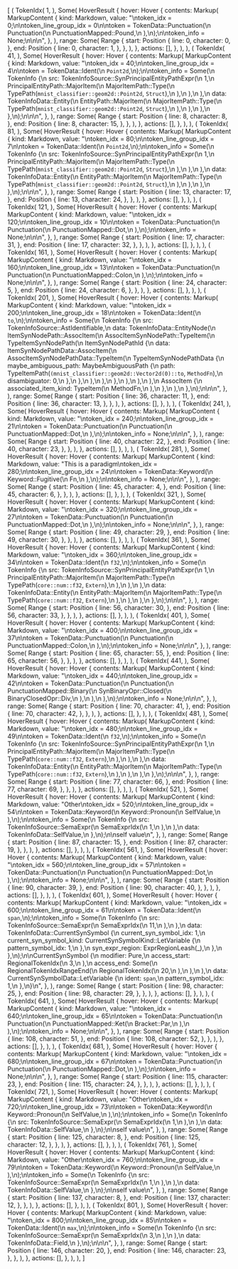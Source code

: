 [
    (
        TokenIdx(
            1,
        ),
        Some(
            HoverResult {
                hover: Hover {
                    contents: Markup(
                        MarkupContent {
                            kind: Markdown,
                            value: "\ntoken_idx = 0;\n\ntoken_line_group_idx = 0\n\ntoken = TokenData::Punctuation(\n    Punctuation(\n        PunctuationMapped::Pound,\n    ),\n);\n\ntoken_info = None;\n\n\n",
                        },
                    ),
                    range: Some(
                        Range {
                            start: Position {
                                line: 0,
                                character: 0,
                            },
                            end: Position {
                                line: 0,
                                character: 1,
                            },
                        },
                    ),
                },
                actions: [],
            },
        ),
    ),
    (
        TokenIdx(
            41,
        ),
        Some(
            HoverResult {
                hover: Hover {
                    contents: Markup(
                        MarkupContent {
                            kind: Markdown,
                            value: "\ntoken_idx = 40;\n\ntoken_line_group_idx = 4\n\ntoken = TokenData::Ident(\n    `Point2d`,\n);\n\ntoken_info = Some(\n    TokenInfo {\n        src: TokenInfoSource::SynPrincipalEntityPathExpr(\n            1,\n            PrincipalEntityPath::MajorItem(\n                MajorItemPath::Type(\n                    TypePath(`mnist_classifier::geom2d::Point2d`, `Struct`),\n                ),\n            ),\n        ),\n        data: TokenInfoData::Entity(\n            EntityPath::MajorItem(\n                MajorItemPath::Type(\n                    TypePath(`mnist_classifier::geom2d::Point2d`, `Struct`),\n                ),\n            ),\n        ),\n    },\n);\n\n\n",
                        },
                    ),
                    range: Some(
                        Range {
                            start: Position {
                                line: 8,
                                character: 8,
                            },
                            end: Position {
                                line: 8,
                                character: 15,
                            },
                        },
                    ),
                },
                actions: [],
            },
        ),
    ),
    (
        TokenIdx(
            81,
        ),
        Some(
            HoverResult {
                hover: Hover {
                    contents: Markup(
                        MarkupContent {
                            kind: Markdown,
                            value: "\ntoken_idx = 80;\n\ntoken_line_group_idx = 7\n\ntoken = TokenData::Ident(\n    `Point2d`,\n);\n\ntoken_info = Some(\n    TokenInfo {\n        src: TokenInfoSource::SynPrincipalEntityPathExpr(\n            1,\n            PrincipalEntityPath::MajorItem(\n                MajorItemPath::Type(\n                    TypePath(`mnist_classifier::geom2d::Point2d`, `Struct`),\n                ),\n            ),\n        ),\n        data: TokenInfoData::Entity(\n            EntityPath::MajorItem(\n                MajorItemPath::Type(\n                    TypePath(`mnist_classifier::geom2d::Point2d`, `Struct`),\n                ),\n            ),\n        ),\n    },\n);\n\n\n",
                        },
                    ),
                    range: Some(
                        Range {
                            start: Position {
                                line: 13,
                                character: 17,
                            },
                            end: Position {
                                line: 13,
                                character: 24,
                            },
                        },
                    ),
                },
                actions: [],
            },
        ),
    ),
    (
        TokenIdx(
            121,
        ),
        Some(
            HoverResult {
                hover: Hover {
                    contents: Markup(
                        MarkupContent {
                            kind: Markdown,
                            value: "\ntoken_idx = 120;\n\ntoken_line_group_idx = 10\n\ntoken = TokenData::Punctuation(\n    Punctuation(\n        PunctuationMapped::Dot,\n    ),\n);\n\ntoken_info = None;\n\n\n",
                        },
                    ),
                    range: Some(
                        Range {
                            start: Position {
                                line: 17,
                                character: 31,
                            },
                            end: Position {
                                line: 17,
                                character: 32,
                            },
                        },
                    ),
                },
                actions: [],
            },
        ),
    ),
    (
        TokenIdx(
            161,
        ),
        Some(
            HoverResult {
                hover: Hover {
                    contents: Markup(
                        MarkupContent {
                            kind: Markdown,
                            value: "\ntoken_idx = 160;\n\ntoken_line_group_idx = 13\n\ntoken = TokenData::Punctuation(\n    Punctuation(\n        PunctuationMapped::Colon,\n    ),\n);\n\ntoken_info = None;\n\n\n",
                        },
                    ),
                    range: Some(
                        Range {
                            start: Position {
                                line: 24,
                                character: 5,
                            },
                            end: Position {
                                line: 24,
                                character: 6,
                            },
                        },
                    ),
                },
                actions: [],
            },
        ),
    ),
    (
        TokenIdx(
            201,
        ),
        Some(
            HoverResult {
                hover: Hover {
                    contents: Markup(
                        MarkupContent {
                            kind: Markdown,
                            value: "\ntoken_idx = 200;\n\ntoken_line_group_idx = 18\n\ntoken = TokenData::Ident(\n    `to`,\n);\n\ntoken_info = Some(\n    TokenInfo {\n        src: TokenInfoSource::AstIdentifiable,\n        data: TokenInfoData::EntityNode(\n            ItemSynNodePath::AssocItem(\n                AssocItemSynNodePath::TypeItem(\n                    TypeItemSynNodePath(\n                        ItemSynNodePathId {\n                            data: ItemSynNodePathData::AssocItem(\n                                AssocItemSynNodePathData::TypeItem(\n                                    TypeItemSynNodePathData {\n                                        maybe_ambiguous_path: MaybeAmbiguousPath {\n                                            path: TypeItemPath(`(mnist_classifier::geom2d::Vector2d(0)::to`, `MethodFn`),\n                                            disambiguator: 0,\n                                        },\n                                    },\n                                ),\n                            ),\n                        },\n                    ),\n                ),\n            ),\n            AssocItem {\n                associated_item_kind: TypeItem(\n                    MethodFn,\n                ),\n            },\n        ),\n    },\n);\n\n\n",
                        },
                    ),
                    range: Some(
                        Range {
                            start: Position {
                                line: 36,
                                character: 11,
                            },
                            end: Position {
                                line: 36,
                                character: 13,
                            },
                        },
                    ),
                },
                actions: [],
            },
        ),
    ),
    (
        TokenIdx(
            241,
        ),
        Some(
            HoverResult {
                hover: Hover {
                    contents: Markup(
                        MarkupContent {
                            kind: Markdown,
                            value: "\ntoken_idx = 240;\n\ntoken_line_group_idx = 21\n\ntoken = TokenData::Punctuation(\n    Punctuation(\n        PunctuationMapped::Dot,\n    ),\n);\n\ntoken_info = None;\n\n\n",
                        },
                    ),
                    range: Some(
                        Range {
                            start: Position {
                                line: 40,
                                character: 22,
                            },
                            end: Position {
                                line: 40,
                                character: 23,
                            },
                        },
                    ),
                },
                actions: [],
            },
        ),
    ),
    (
        TokenIdx(
            281,
        ),
        Some(
            HoverResult {
                hover: Hover {
                    contents: Markup(
                        MarkupContent {
                            kind: Markdown,
                            value: "This is a paradigm\ntoken_idx = 280;\n\ntoken_line_group_idx = 24\n\ntoken = TokenData::Keyword(\n    Keyword::Fugitive(\n        Fn,\n    ),\n);\n\ntoken_info = None;\n\n\n",
                        },
                    ),
                    range: Some(
                        Range {
                            start: Position {
                                line: 45,
                                character: 4,
                            },
                            end: Position {
                                line: 45,
                                character: 6,
                            },
                        },
                    ),
                },
                actions: [],
            },
        ),
    ),
    (
        TokenIdx(
            321,
        ),
        Some(
            HoverResult {
                hover: Hover {
                    contents: Markup(
                        MarkupContent {
                            kind: Markdown,
                            value: "\ntoken_idx = 320;\n\ntoken_line_group_idx = 27\n\ntoken = TokenData::Punctuation(\n    Punctuation(\n        PunctuationMapped::Dot,\n    ),\n);\n\ntoken_info = None;\n\n\n",
                        },
                    ),
                    range: Some(
                        Range {
                            start: Position {
                                line: 49,
                                character: 29,
                            },
                            end: Position {
                                line: 49,
                                character: 30,
                            },
                        },
                    ),
                },
                actions: [],
            },
        ),
    ),
    (
        TokenIdx(
            361,
        ),
        Some(
            HoverResult {
                hover: Hover {
                    contents: Markup(
                        MarkupContent {
                            kind: Markdown,
                            value: "\ntoken_idx = 360;\n\ntoken_line_group_idx = 34\n\ntoken = TokenData::Ident(\n    `f32`,\n);\n\ntoken_info = Some(\n    TokenInfo {\n        src: TokenInfoSource::SynPrincipalEntityPathExpr(\n            1,\n            PrincipalEntityPath::MajorItem(\n                MajorItemPath::Type(\n                    TypePath(`core::num::f32`, `Extern`),\n                ),\n            ),\n        ),\n        data: TokenInfoData::Entity(\n            EntityPath::MajorItem(\n                MajorItemPath::Type(\n                    TypePath(`core::num::f32`, `Extern`),\n                ),\n            ),\n        ),\n    },\n);\n\n\n",
                        },
                    ),
                    range: Some(
                        Range {
                            start: Position {
                                line: 56,
                                character: 30,
                            },
                            end: Position {
                                line: 56,
                                character: 33,
                            },
                        },
                    ),
                },
                actions: [],
            },
        ),
    ),
    (
        TokenIdx(
            401,
        ),
        Some(
            HoverResult {
                hover: Hover {
                    contents: Markup(
                        MarkupContent {
                            kind: Markdown,
                            value: "\ntoken_idx = 400;\n\ntoken_line_group_idx = 37\n\ntoken = TokenData::Punctuation(\n    Punctuation(\n        PunctuationMapped::Colon,\n    ),\n);\n\ntoken_info = None;\n\n\n",
                        },
                    ),
                    range: Some(
                        Range {
                            start: Position {
                                line: 65,
                                character: 55,
                            },
                            end: Position {
                                line: 65,
                                character: 56,
                            },
                        },
                    ),
                },
                actions: [],
            },
        ),
    ),
    (
        TokenIdx(
            441,
        ),
        Some(
            HoverResult {
                hover: Hover {
                    contents: Markup(
                        MarkupContent {
                            kind: Markdown,
                            value: "\ntoken_idx = 440;\n\ntoken_line_group_idx = 42\n\ntoken = TokenData::Punctuation(\n    Punctuation(\n        PunctuationMapped::Binary(\n            SynBinaryOpr::Closed(\n                BinaryClosedOpr::Div,\n            ),\n        ),\n    ),\n);\n\ntoken_info = None;\n\n\n",
                        },
                    ),
                    range: Some(
                        Range {
                            start: Position {
                                line: 70,
                                character: 41,
                            },
                            end: Position {
                                line: 70,
                                character: 42,
                            },
                        },
                    ),
                },
                actions: [],
            },
        ),
    ),
    (
        TokenIdx(
            481,
        ),
        Some(
            HoverResult {
                hover: Hover {
                    contents: Markup(
                        MarkupContent {
                            kind: Markdown,
                            value: "\ntoken_idx = 480;\n\ntoken_line_group_idx = 49\n\ntoken = TokenData::Ident(\n    `f32`,\n);\n\ntoken_info = Some(\n    TokenInfo {\n        src: TokenInfoSource::SynPrincipalEntityPathExpr(\n            1,\n            PrincipalEntityPath::MajorItem(\n                MajorItemPath::Type(\n                    TypePath(`core::num::f32`, `Extern`),\n                ),\n            ),\n        ),\n        data: TokenInfoData::Entity(\n            EntityPath::MajorItem(\n                MajorItemPath::Type(\n                    TypePath(`core::num::f32`, `Extern`),\n                ),\n            ),\n        ),\n    },\n);\n\n\n",
                        },
                    ),
                    range: Some(
                        Range {
                            start: Position {
                                line: 77,
                                character: 66,
                            },
                            end: Position {
                                line: 77,
                                character: 69,
                            },
                        },
                    ),
                },
                actions: [],
            },
        ),
    ),
    (
        TokenIdx(
            521,
        ),
        Some(
            HoverResult {
                hover: Hover {
                    contents: Markup(
                        MarkupContent {
                            kind: Markdown,
                            value: "Other\ntoken_idx = 520;\n\ntoken_line_group_idx = 54\n\ntoken = TokenData::Keyword(\n    Keyword::Pronoun(\n        SelfValue,\n    ),\n);\n\ntoken_info = Some(\n    TokenInfo {\n        src: TokenInfoSource::SemaExpr(\n            SemaExprIdx(\n                1,\n            ),\n        ),\n        data: TokenInfoData::SelfValue,\n    },\n);\n\nself value\n",
                        },
                    ),
                    range: Some(
                        Range {
                            start: Position {
                                line: 87,
                                character: 15,
                            },
                            end: Position {
                                line: 87,
                                character: 19,
                            },
                        },
                    ),
                },
                actions: [],
            },
        ),
    ),
    (
        TokenIdx(
            561,
        ),
        Some(
            HoverResult {
                hover: Hover {
                    contents: Markup(
                        MarkupContent {
                            kind: Markdown,
                            value: "\ntoken_idx = 560;\n\ntoken_line_group_idx = 57\n\ntoken = TokenData::Punctuation(\n    Punctuation(\n        PunctuationMapped::Dot,\n    ),\n);\n\ntoken_info = None;\n\n\n",
                        },
                    ),
                    range: Some(
                        Range {
                            start: Position {
                                line: 90,
                                character: 39,
                            },
                            end: Position {
                                line: 90,
                                character: 40,
                            },
                        },
                    ),
                },
                actions: [],
            },
        ),
    ),
    (
        TokenIdx(
            601,
        ),
        Some(
            HoverResult {
                hover: Hover {
                    contents: Markup(
                        MarkupContent {
                            kind: Markdown,
                            value: "\ntoken_idx = 600;\n\ntoken_line_group_idx = 61\n\ntoken = TokenData::Ident(\n    `span`,\n);\n\ntoken_info = Some(\n    TokenInfo {\n        src: TokenInfoSource::SemaExpr(\n            SemaExprIdx(\n                11,\n            ),\n        ),\n        data: TokenInfoData::CurrentSynSymbol {\n            current_syn_symbol_idx: 1,\n            current_syn_symbol_kind: CurrentSynSymbolKind::LetVariable {\n                pattern_symbol_idx: 1,\n            },\n            syn_expr_region: ExprRegionLeash(_),\n        },\n    },\n);\n\nCurrentSynSymbol {\n    modifier: Pure,\n    access_start: RegionalTokenIdx(\n        3,\n    ),\n    access_end: Some(\n        RegionalTokenIdxRangeEnd(\n            RegionalTokenIdx(\n                20,\n            ),\n        ),\n    ),\n    data: CurrentSynSymbolData::LetVariable {\n        ident: `span`,\n        pattern_symbol_idx: 1,\n    },\n}\n",
                        },
                    ),
                    range: Some(
                        Range {
                            start: Position {
                                line: 98,
                                character: 25,
                            },
                            end: Position {
                                line: 98,
                                character: 29,
                            },
                        },
                    ),
                },
                actions: [],
            },
        ),
    ),
    (
        TokenIdx(
            641,
        ),
        Some(
            HoverResult {
                hover: Hover {
                    contents: Markup(
                        MarkupContent {
                            kind: Markdown,
                            value: "\ntoken_idx = 640;\n\ntoken_line_group_idx = 65\n\ntoken = TokenData::Punctuation(\n    Punctuation(\n        PunctuationMapped::Ket(\n            Bracket::Par,\n        ),\n    ),\n);\n\ntoken_info = None;\n\n\n",
                        },
                    ),
                    range: Some(
                        Range {
                            start: Position {
                                line: 108,
                                character: 51,
                            },
                            end: Position {
                                line: 108,
                                character: 52,
                            },
                        },
                    ),
                },
                actions: [],
            },
        ),
    ),
    (
        TokenIdx(
            681,
        ),
        Some(
            HoverResult {
                hover: Hover {
                    contents: Markup(
                        MarkupContent {
                            kind: Markdown,
                            value: "\ntoken_idx = 680;\n\ntoken_line_group_idx = 67\n\ntoken = TokenData::Punctuation(\n    Punctuation(\n        PunctuationMapped::Dot,\n    ),\n);\n\ntoken_info = None;\n\n\n",
                        },
                    ),
                    range: Some(
                        Range {
                            start: Position {
                                line: 115,
                                character: 23,
                            },
                            end: Position {
                                line: 115,
                                character: 24,
                            },
                        },
                    ),
                },
                actions: [],
            },
        ),
    ),
    (
        TokenIdx(
            721,
        ),
        Some(
            HoverResult {
                hover: Hover {
                    contents: Markup(
                        MarkupContent {
                            kind: Markdown,
                            value: "Other\ntoken_idx = 720;\n\ntoken_line_group_idx = 73\n\ntoken = TokenData::Keyword(\n    Keyword::Pronoun(\n        SelfValue,\n    ),\n);\n\ntoken_info = Some(\n    TokenInfo {\n        src: TokenInfoSource::SemaExpr(\n            SemaExprIdx(\n                1,\n            ),\n        ),\n        data: TokenInfoData::SelfValue,\n    },\n);\n\nself value\n",
                        },
                    ),
                    range: Some(
                        Range {
                            start: Position {
                                line: 125,
                                character: 8,
                            },
                            end: Position {
                                line: 125,
                                character: 12,
                            },
                        },
                    ),
                },
                actions: [],
            },
        ),
    ),
    (
        TokenIdx(
            761,
        ),
        Some(
            HoverResult {
                hover: Hover {
                    contents: Markup(
                        MarkupContent {
                            kind: Markdown,
                            value: "Other\ntoken_idx = 760;\n\ntoken_line_group_idx = 79\n\ntoken = TokenData::Keyword(\n    Keyword::Pronoun(\n        SelfValue,\n    ),\n);\n\ntoken_info = Some(\n    TokenInfo {\n        src: TokenInfoSource::SemaExpr(\n            SemaExprIdx(\n                1,\n            ),\n        ),\n        data: TokenInfoData::SelfValue,\n    },\n);\n\nself value\n",
                        },
                    ),
                    range: Some(
                        Range {
                            start: Position {
                                line: 137,
                                character: 8,
                            },
                            end: Position {
                                line: 137,
                                character: 12,
                            },
                        },
                    ),
                },
                actions: [],
            },
        ),
    ),
    (
        TokenIdx(
            801,
        ),
        Some(
            HoverResult {
                hover: Hover {
                    contents: Markup(
                        MarkupContent {
                            kind: Markdown,
                            value: "\ntoken_idx = 800;\n\ntoken_line_group_idx = 85\n\ntoken = TokenData::Ident(\n    `max`,\n);\n\ntoken_info = Some(\n    TokenInfo {\n        src: TokenInfoSource::SemaExpr(\n            SemaExprIdx(\n                3,\n            ),\n        ),\n        data: TokenInfoData::Field,\n    },\n);\n\n\n",
                        },
                    ),
                    range: Some(
                        Range {
                            start: Position {
                                line: 146,
                                character: 20,
                            },
                            end: Position {
                                line: 146,
                                character: 23,
                            },
                        },
                    ),
                },
                actions: [],
            },
        ),
    ),
]